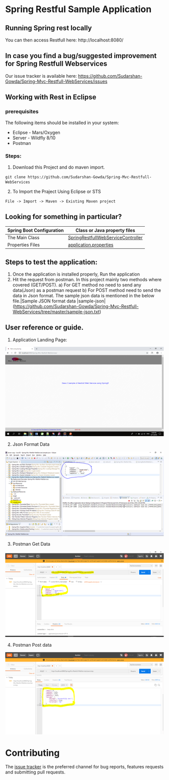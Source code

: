 # Spring Restful Sample Application 

## Running Spring rest locally

You can then access Restfull here: http://localhost:8080/


## In case you find a bug/suggested improvement for Spring Restfull Webservices
Our issue tracker is available here: https://github.com/Sudarshan-Gowda/Spring-Mvc-Restfull-WebServices/issues


## Working with Rest in Eclipse

### prerequisites
The following items should be installed in your system:
* Eclipse - Mars/Oxygen
* Server - Wildfly 8/10
* Postman

### Steps:

1) Download this Project and do maven import.
```
git clone https://github.com/Sudarshan-Gowda/Spring-Mvc-Restfull-WebServices
```
2) To Import the Praject Using Eclipse or STS
```
File -> Import -> Maven -> Existing Maven project
```


## Looking for something in particular?

|Spring Boot Configuration | Class or Java property files  |
|--------------------------|---|
|The Main Class | [SpringRestfullWebServiceController](https://github.com/Sudarshan-Gowda/Spring-Mvc-Restfull-WebServices/tree/master/src/main/java/com/star/sud/web/SpringRestfullWebServiceController.java) |
|Properties Files | [application.properties](https://github.com/Sudarshan-Gowda/Spring-Mvc-Restfull-WebServices/tree/master/src/main/resources) |


## Steps to test the application:

1) Once the application is installed properly, Run the application
2) Hit the request from postman. In this project mainly two methods where covered (GET/POST).
a) For GET method no need to send any data(Json) as a postman request
b) For POST method need to send the data in Json format. The sample json data is mentioned in the below file.|Sample JSON format data |sample-json| (https://github.com/Sudarshan-Gowda/Spring-Mvc-Restfull-WebServices/tree/master/sample-json.txt)
   
   
## User reference or guide.
1. Application Landing Page: 
<img src="https://github.com/Sudarshan-Gowda/Spring-Mvc-Restfull-WebServices/blob/master/docs/picture1.png"/>

2. Json Format Data
<img src="https://github.com/Sudarshan-Gowda/Spring-Mvc-Restfull-WebServices/blob/master/docs/picture2.png"/>

3. Postman Get Data 
<img src="https://github.com/Sudarshan-Gowda/Spring-Mvc-Restfull-WebServices/blob/master/docs/picture3.png"/>

4. Postman Post data 
<img src="https://github.com/Sudarshan-Gowda/Spring-Mvc-Restfull-WebServices/blob/master/docs/picture4.png"/>

# Contributing

The [issue tracker](https://github.com/Sudarshan-Gowda/Spring-Mvc-Restfull-WebServices/issues) is the preferred channel for bug reports, features requests and submitting pull requests.

